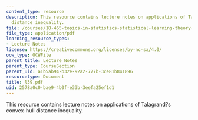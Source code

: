 ```yaml
---
content_type: resource
description: This resource contains lecture notes on applications of Talagrand?s convex-hull
  distance inequality.
file: /courses/18-465-topics-in-statistics-statistical-learning-theory-spring-2007/2578a0c0bae94b0fe33b3eefa25ef1d1_l39.pdf
file_type: application/pdf
learning_resource_types:
- Lecture Notes
license: https://creativecommons.org/licenses/by-nc-sa/4.0/
ocw_type: OCWFile
parent_title: Lecture Notes
parent_type: CourseSection
parent_uid: a1b5ab94-b32e-92a2-777b-3ce81b841896
resourcetype: Document
title: l39.pdf
uid: 2578a0c0-bae9-4b0f-e33b-3eefa25ef1d1
---
```

This resource contains lecture notes on applications of Talagrand?s convex-hull distance inequality.